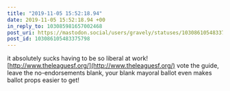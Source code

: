 ```yaml
---
title: "2019-11-05 15:52:18.94"
date: 2019-11-05 15:52:18.94 +00
in_reply_to: 103085981657002468
post_uri: https://mastodon.social/users/gravely/statuses/103086105483375798
post_id: 103086105483375798
---
```

it absolutely sucks having to be so liberal at work! [http://www.theleaguesf.org/](http://www.theleaguesf.org/) vote the guide, leave the no-endorsements blank, your blank mayoral ballot even makes ballot props easier to get!


